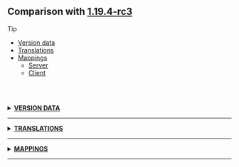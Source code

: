 ## Comparison with [1.19.4-rc3](https://github.com/PixiGeko/Minecraft-generated-data/tree/1.19.4-rc3)

> [!TIP]
> - [Version data](#version-data)
> - [Translations](#translations)
> - [Mappings](#mappings)
>   - [Server](#server-mappings)
>   - [Client](#client-mappings)

<br/><br/>
<details><summary><b><ins>VERSION DATA</ins></b><a name="version-data"></a></summary>
<br/>
<table><tr><th></th><th align="left">1.19.4-rc3</th><th>1.19.4</th></tr><tr><td>World version</td><td><pre>3336</pre></td><td><pre>3337</pre></td></tr><tr><td>Protocol version</td><td><pre>1073741950</pre></td><td><pre>762</pre></td></tr></table>
</details>
<hr/>
<details><summary><b><ins>TRANSLATIONS</ins></b><a name="translations"></a></summary>
<br/>
<details>
<summary>
Keys
</summary>

```diff
+ mco.configure.world.subscription.recurring.info: Changes made to your Realms subscription such as stacking time or turning off recurring billing will not be reflected until your next bill date.
```

</details>
</details>
<hr/>
<details><summary><b><ins>MAPPINGS</ins></b><a name="mappings"></a></summary>
<br/>
<h2>Server<a name="server-mappings"></a></h2>
<h2>Client<a name="client-mappings"></a></h2>
<details>
<summary>
Changes
</summary>

```
XXX.gui.screens.RealmsSubscriptionInfoScreen +1P
```

</details>
</details>
<hr/>